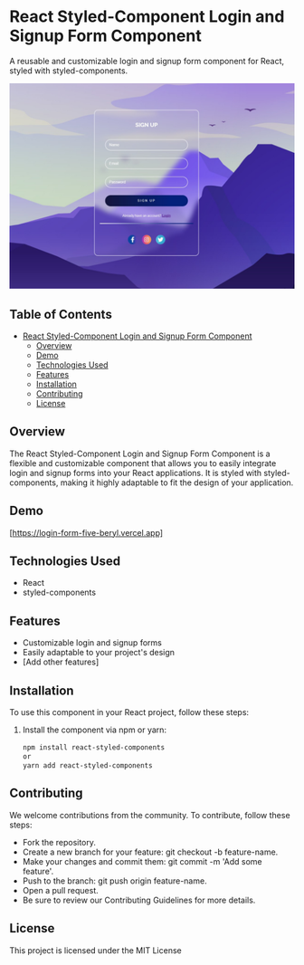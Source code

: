 # React Styled-Component Login and Signup Form Component

A reusable and customizable login and signup form component for React, styled with styled-components.

![preview img](/preview.jpeg)

## Table of Contents

- [React Styled-Component Login and Signup Form Component](#react-styled-component-login-and-signup-form-component)
  - [Overview](#overview)
  - [Demo](#demo)
  - [Technologies Used](#technologies-used)
  - [Features](#features)
  - [Installation](#installation)
  - [Contributing](#contributing)
  - [License](#license)

## Overview

The React Styled-Component Login and Signup Form Component is a flexible and customizable component that allows you to easily integrate login and signup forms into your React applications. It is styled with styled-components, making it highly adaptable to fit the design of your application.

## Demo

[https://login-form-five-beryl.vercel.app]

## Technologies Used

- React
- styled-components

## Features

- Customizable login and signup forms
- Easily adaptable to your project's design
- [Add other features]

## Installation

To use this component in your React project, follow these steps:

1. Install the component via npm or yarn:

   ```shell
   npm install react-styled-components
   or
   yarn add react-styled-components

## Contributing

We welcome contributions from the community. To contribute, follow these steps:

- Fork the repository.
- Create a new branch for your feature: git checkout -b feature-name.
- Make your changes and commit them: git commit -m 'Add some feature'.
- Push to the branch: git push origin feature-name.
- Open a pull request.
- Be sure to review our Contributing Guidelines for more details.

## License

This project is licensed under the MIT License